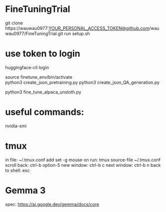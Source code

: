 # FineTuningTrial

git clone https://wauwau0977:YOUR_PERSONAL_ACCESS_TOKEN@github.com/wauwau0977/FineTuningTrial.git
run setup.sh

# use token to login
huggingface-cli login

source finetune_env/bin/activate  
python3 create_json_pretraining.py 
python3 create_json_QA_generation.py

python3 fine_tune_alpaca_unsloth.py


# useful commands:
nvidia-smi


# tmux
in file: ~/.tmux.conf add
set -g mouse on
run: tmux source-file ~/.tmux.conf
scroll back: ctrl-b option-5
new window: ctrl-b c
next window: ctrl-b n
back to shell: esc

# Gemma 3
spec: https://ai.google.dev/gemma/docs/core